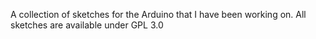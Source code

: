 A collection of sketches for the Arduino that I have been working on.
All sketches are available under GPL 3.0